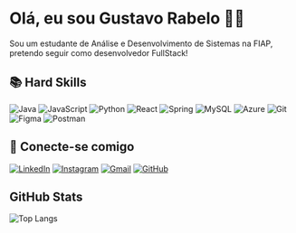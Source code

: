 # Olá, eu sou Gustavo Rabelo 👋🏻
Sou um estudante de Análise e Desenvolvimento de Sistemas na FIAP, pretendo seguir como desenvolvedor FullStack!

## 📚 Hard Skills
![Java](https://img.shields.io/badge/java-%23ED8B00.svg?style=for-the-badge&logo=openjdk&logoColor=white)
![JavaScript](https://img.shields.io/badge/JavaScript-F7DF1E?style=for-the-badge&logo=javascript&logoColor=black)
![Python](https://img.shields.io/badge/python-3670A0?style=for-the-badge&logo=python&logoColor=ffdd54)
![React](https://img.shields.io/badge/React-20232A?style=for-the-badge&logo=react&logoColor=61DAFB)
![Spring](https://img.shields.io/badge/spring-%236DB33F.svg?style=for-the-badge&logo=spring&logoColor=white)
![MySQL](https://img.shields.io/badge/MySQL-00000F?style=for-the-badge&logo=mysql&logoColor=white)
![Azure](https://img.shields.io/badge/Azure-blue?style=for-the-badge&logo=microsoft%20azure&logoColor=blue&labelColor=FFFFFF&link=https%3A%2F%2Fimages.app.goo.gl%2FK7PN1jYJd57x4q7A8)
![Git](https://img.shields.io/badge/GIT-E44C30?style=for-the-badge&logo=git&logoColor=white)
![Figma](https://img.shields.io/badge/Figma-696969?style=for-the-badge&logo=figma&logoColor=figma)
![Postman](https://img.shields.io/badge/Postman-FF6C37.svg?style=for-the-badge&logo=Postman&logoColor=white)

## 📲 Conecte-se comigo
[![LinkedIn](https://img.shields.io/badge/LinkedIn-000?style=for-the-badge&logo=linkedin&logoColor=blue)](https:www.linkedin.com/in/rbll0)
[![Instagram](https://img.shields.io/badge/-Instagram-000?style=for-the-badge&logo=instagram&logoColor=)](https://www.instagram.com/whodatgu/)
[![Gmail](https://img.shields.io/badge/Gmail-000?style=for-the-badge&logo=gmail&logoColor=red)](mailto:gurabelo09@gmail.comn)
[![GitHub](https://img.shields.io/badge/GitHub-100000?style=for-the-badge&logo=github&logoColor=white)](https://github.com/rbll0)

## GitHub Stats

![Top Langs](https://github-readme-stats-git-masterrstaa-rickstaa.vercel.app/api/top-langs/?username=SEUUSERNAME&bg_color=000&border_color=30A3DC&title_color=E94D5F&text_color=FFF)
